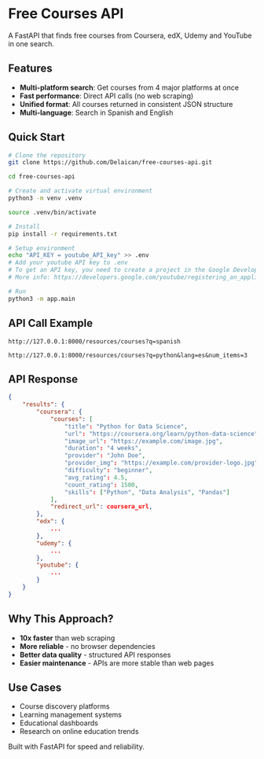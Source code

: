 # Free Courses API

A FastAPI that finds free courses from Coursera, edX, Udemy and YouTube in one search.

## Features

- **Multi-platform search**: Get courses from 4 major platforms at once
- **Fast performance**: Direct API calls (no web scraping)
- **Unified format**: All courses returned in consistent JSON structure
- **Multi-language**: Search in Spanish and English

## Quick Start

```bash
# Clone the repository
git clone https://github.com/Delaican/free-courses-api.git

cd free-courses-api

# Create and activate virtual environment
python3 -m venv .venv

source .venv/bin/activate

# Install
pip install -r requirements.txt

# Setup environment
echo "API_KEY = youtube_API_key" >> .env
# Add your youtube API key to .env
# To get an API key, you need to create a project in the Google Developer Console and enable the YouTube Data API v3.
# More info: https://developers.google.com/youtube/registering_an_application

# Run
python3 -m app.main
```

## API Call Example

```
http://127.0.0.1:8000/resources/courses?q=spanish

http://127.0.0.1:8000/resources/courses?q=python&lang=es&num_items=3
```

## API Response

```json
{
    "results": {
        "coursera": {
            "courses": [
                "title": "Python for Data Science",
                "url": "https://coursera.org/learn/python-data-science",
                "image_url": "https://example.com/image.jpg",
                "duration": "4 weeks",
                "provider": "John Doe",
                "provider_img": "https://example.com/provider-logo.jpg",
                "difficulty": "beginner",
                "avg_rating": 4.5,
                "count_rating": 1500,
                "skills": ["Python", "Data Analysis", "Pandas"]
            ],
            "redirect_url": coursera_url,
        },
        "edx": {
            ...
        },
        "udemy": {
            ...
        },
        "youtube": {
            ...
        }
    }
}
```

## Why This Approach?

- **10x faster** than web scraping
- **More reliable** - no browser dependencies
- **Better data quality** - structured API responses
- **Easier maintenance** - APIs are more stable than web pages

## Use Cases

- Course discovery platforms
- Learning management systems
- Educational dashboards
- Research on online education trends

Built with FastAPI for speed and reliability.
